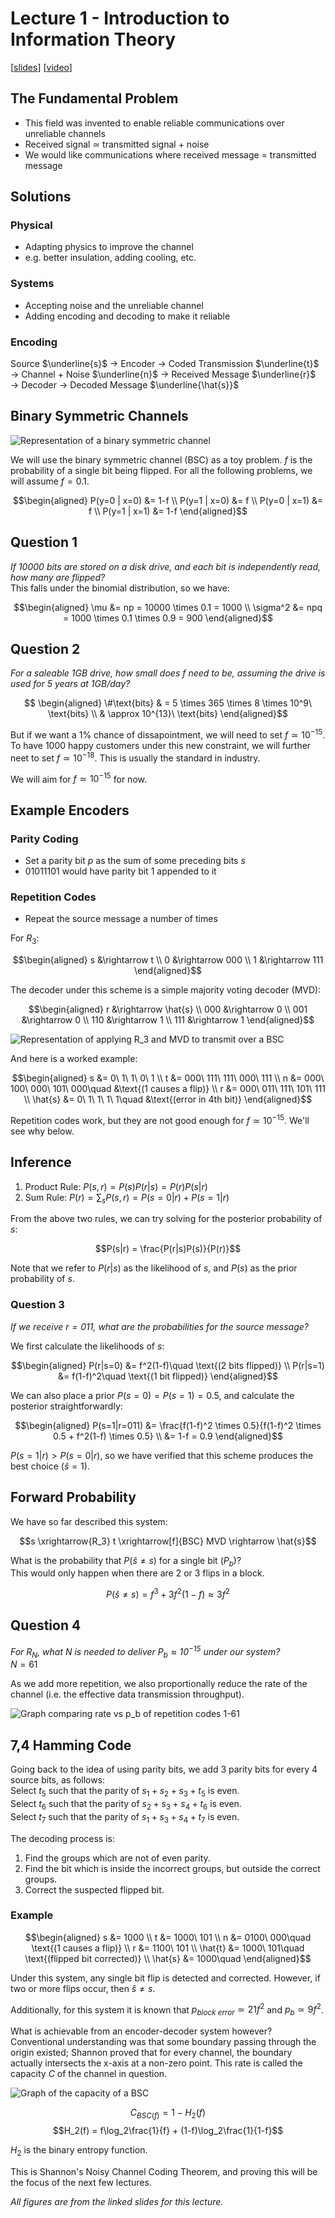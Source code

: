 # Lecture 1 - Introduction to Information Theory

[[slides](http://www.inference.org.uk/mackay/itprnn/slides/l1/)]
[[video](http://videolectures.net/mackay_course_01/)]

## The Fundamental Problem
- This field was invented to enable reliable communications over unreliable channels
- Received signal $\simeq$ transmitted signal $+$ noise
- We would like communications where received message $=$ transmitted message

## Solutions
### Physical
- Adapting physics to improve the channel
- e.g. better insulation, adding cooling, etc.

### Systems
- Accepting noise and the unreliable channel
- Adding encoding and decoding to make it reliable

### Encoding
Source $\underline{s}$ $\rightarrow$ Encoder $\rightarrow$ Coded Transmission $\underline{t}$ $\rightarrow$ Channel $+$ Noise $\underline{n}$ $\rightarrow$ Received Message $\underline{r}$ $\rightarrow$ Decoder $\rightarrow$ Decoded Message $\underline{\hat{s}}$

## Binary Symmetric Channels
![Representation of a binary symmetric channel](../images/bsc.png)

We will use the binary symmetric channel (BSC) as a toy problem. $f$ is the probability of a single bit being flipped. For all the following problems, we will assume $f = 0.1$.

$$\begin{aligned} P(y=0 | x=0) &= 1-f \\
P(y=1 | x=0) &= f \\
P(y=0 | x=1) &= f \\
P(y=1 | x=1) &= 1-f
\end{aligned}$$

## Question 1
_If $10000$ bits are stored on a disk drive, and each bit is independently read, how many are flipped?_  
This falls under the binomial distribution, so we have:

$$\begin{aligned}
\mu &= np = 10000 \times 0.1 = 1000 \\
\sigma^2 &= npq = 1000 \times 0.1 \times 0.9 = 900
\end{aligned}$$

## Question 2
_For a saleable 1GB drive, how small does $f$ need to be, assuming the drive is used for 5 years at 1GB/day?_

$$ \begin{aligned} \#\text{bits} & = 5 \times 365 \times 8 \times 10^9\ \text{bits} \\
& \approx 10^{13}\ \text{bits} \end{aligned}$$

But if we want a $1\%$ chance of dissapointment, we will need to set $f \simeq 10^{-15}$.  
To have $1000$ happy customers under this new constraint, we will further neet to set $f \simeq 10^{-18}$. This is usually the standard in industry.

We will aim for $f \simeq 10^{-15}$ for now.

## Example Encoders
### Parity Coding
- Set a parity bit $p$ as the sum of some preceding bits $s$
- $01011101$ would have parity bit $1$ appended to it

### Repetition Codes
- Repeat the source message a number of times

For $R_3$:

$$\begin{aligned}
s &\rightarrow t \\
0 &\rightarrow 000 \\
1 &\rightarrow 111
\end{aligned}$$

The decoder under this scheme is a simple majority voting decoder (MVD):

$$\begin{aligned}
r &\rightarrow \hat{s} \\
000 &\rightarrow 0 \\
001 &\rightarrow 0 \\
110 &\rightarrow 1 \\
111 &\rightarrow 1
\end{aligned}$$

![Representation of applying R_3 and MVD to transmit over a BSC](../images/bsc_r3.png)

And here is a worked example:

$$\begin{aligned}
s &= 0\ 1\ 1\ 0\ 1 \\
t &= 000\ 111\ 111\ 000\ 111 \\
n &= 000\ 100\ 000\ 101\ 000\quad &\text{(1 causes a flip)} \\
r &= 000\ 011\ 111\ 101\ 111 \\
\hat{s} &= 0\ 1\ 1\ 1\ 1\quad &\text{(error in 4th bit)}
\end{aligned}$$

Repetition codes work, but they are not good enough for $f \simeq 10^{-15}$. We'll see why below.

## Inference
1. Product Rule: $P(s,r) = P(s)P(r|s) = P(r)P(s|r)$
2. Sum Rule: $P(r) = \sum_{s}P(s,r) = P(s=0|r) + P(s=1|r)$

From the above two rules, we can try solving for the posterior probability of $s$:

$$P(s|r) = \frac{P(r|s)P(s)}{P(r)}$$

Note that we refer to $P(r|s)$ as the likelihood of $s$, and $P(s)$ as the prior probability of $s$.

### Question 3
_If we receive $r = 011$, what are the probabilities for the source message?_

We first calculate the likelihoods of $s$:

$$\begin{aligned}
P(r|s=0) &= f^2(1-f)\quad \text{(2 bits flipped)} \\
P(r|s=1) &= f(1-f)^2\quad \text{(1 bit flipped)}
\end{aligned}$$

We can also place a prior $P(s=0) = P(s=1) = 0.5$, and calculate the posterior straightforwardly:

$$\begin{aligned}
P(s=1|r=011) &= \frac{f(1-f)^2 \times 0.5}{f(1-f)^2 \times 0.5 + f^2(1-f) \times 0.5} \\
&= 1-f = 0.9
\end{aligned}$$

$P(s=1|r) > P(s=0|r)$, so we have verified that this scheme produces the best choice ($\hat{s} = 1$).

## Forward Probability
We have so far described this system:

$$s \xrightarrow{R_3} t \xrightarrow[f]{BSC} MVD \rightarrow \hat{s}$$

What is the probability that $P(\hat{s} \neq s)$ for a single bit ($P_b$)?  
This would only happen when there are 2 or 3 flips in a block.

$$P(\hat{s} \neq s) = f^3 + 3f^2(1-f) \approx 3f^2 $$

## Question 4
_For $R_N$, what $N$ is needed to deliver $P_b \approx 10^{-15}$ under our system?_  
$N = 61$

As we add more repetition, we also proportionally reduce the rate of the channel (i.e. the effective data transmission throughput).

![Graph comparing rate vs p_b of repetition codes 1-61](../images/rate_vs_pb.png)

## 7,4 Hamming Code
Going back to the idea of using parity bits, we add 3 parity bits for every 4 source bits, as follows:  
Select $t_5$ such that the parity of $s_1 + s_2 + s_3 + t_5$ is even.  
Select $t_6$ such that the parity of $s_2 + s_3 + s_4 + t_6$ is even.  
Select $t_7$ such that the parity of $s_1 + s_3 + s_4 + t_7$ is even.

The decoding process is:  
1. Find the groups which are not of even parity.
2. Find the bit which is inside the incorrect groups, but outside the correct groups.
3. Correct the suspected flipped bit.

### Example
$$\begin{aligned}
s &= 1000 \\
t &= 1000\ 101 \\
n &= 0100\ 000\quad \text{(1 causes a flip)} \\
r &= 1100\ 101 \\
\hat{t} &= 1000\ 101\quad \text{(flipped bit corrected)} \\
\hat{s} &= 1000\quad
\end{aligned}$$

Under this system, any single bit flip is detected and corrected. However, if two or more flips occur, then $\hat{s} \neq s$.

Additionally, for this system it is known that $p_{block\ error} \simeq 21f^2$ and $p_b \simeq 9f^2$.

What is achievable from an encoder-decoder system however? Conventional understanding was that some boundary passing through the origin existed; Shannon proved that for every channel, the boundary actually intersects the x-axis at a non-zero point. This rate is called the capacity $C$ of the channel in question.

![Graph of the capacity of a BSC](../images/channel_capacity.png)

$$C_{BSC(f)} = 1 - H_2(f)$$
$$H_2(f) = f\log_2\frac{1}{f} + (1-f)\log_2\frac{1}{1-f}$$

$H_2$ is the binary entropy function.

This is Shannon's Noisy Channel Coding Theorem, and proving this will be the focus of the next few lectures.

_All figures are from the linked slides for this lecture._
